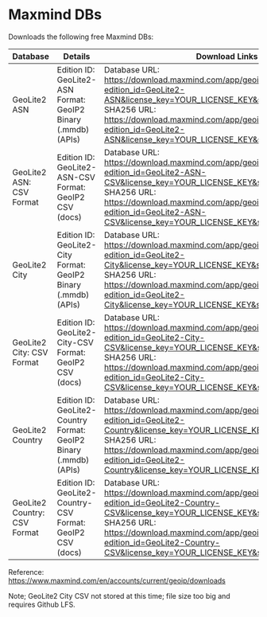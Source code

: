 # Maxmind DBs

Downloads the following free Maxmind DBs:

| Database | Details | Download Links |
| -------- | ------- | -------------- |
| GeoLite2 ASN | Edition ID:<br>GeoLite2-ASN<br>Format:<br>GeoIP2 Binary (.mmdb) (APIs) | Database URL:<br>https://download.maxmind.com/app/geoip_download?edition_id=GeoLite2-ASN&license_key=YOUR_LICENSE_KEY&suffix=tar.gz<br>SHA256 URL:<br>https://download.maxmind.com/app/geoip_download?edition_id=GeoLite2-ASN&license_key=YOUR_LICENSE_KEY&suffix=tar.gz.sha256 |
| GeoLite2 ASN: CSV Format | Edition ID:<br>GeoLite2-ASN-CSV<br>Format:<br>GeoIP2 CSV (docs) | Database URL:<br>https://download.maxmind.com/app/geoip_download?edition_id=GeoLite2-ASN-CSV&license_key=YOUR_LICENSE_KEY&suffix=zip<br>SHA256 URL:<br>https://download.maxmind.com/app/geoip_download?edition_id=GeoLite2-ASN-CSV&license_key=YOUR_LICENSE_KEY&suffix=zip.sha256 |
| GeoLite2 City | Edition ID:<br>GeoLite2-City<br>Format:<br>GeoIP2 Binary (.mmdb) (APIs) | Database URL:<br>https://download.maxmind.com/app/geoip_download?edition_id=GeoLite2-City&license_key=YOUR_LICENSE_KEY&suffix=tar.gz<br>SHA256 URL:<br>https://download.maxmind.com/app/geoip_download?edition_id=GeoLite2-City&license_key=YOUR_LICENSE_KEY&suffix=tar.gz.sha256 |
| GeoLite2 City: CSV Format | Edition ID:<br>GeoLite2-City-CSV<br>Format:<br>GeoIP2 CSV (docs) | Database URL:<br>https://download.maxmind.com/app/geoip_download?edition_id=GeoLite2-City-CSV&license_key=YOUR_LICENSE_KEY&suffix=zip<br>SHA256 URL:<br>https://download.maxmind.com/app/geoip_download?edition_id=GeoLite2-City-CSV&license_key=YOUR_LICENSE_KEY&suffix=zip.sha256 |
| GeoLite2 Country | Edition ID:<br>GeoLite2-Country<br>Format:<br>GeoIP2 Binary (.mmdb) (APIs) | Database URL:<br>https://download.maxmind.com/app/geoip_download?edition_id=GeoLite2-Country&license_key=YOUR_LICENSE_KEY&suffix=tar.gz<br>SHA256 URL:<br>https://download.maxmind.com/app/geoip_download?edition_id=GeoLite2-Country&license_key=YOUR_LICENSE_KEY&suffix=tar.gz.sha256 |
| GeoLite2 Country: CSV Format | Edition ID:<br>GeoLite2-Country-CSV<br>Format:<br>GeoIP2 CSV (docs) | Database URL:<br>https://download.maxmind.com/app/geoip_download?edition_id=GeoLite2-Country-CSV&license_key=YOUR_LICENSE_KEY&suffix=zip<br>SHA256 URL:<br>https://download.maxmind.com/app/geoip_download?edition_id=GeoLite2-Country-CSV&license_key=YOUR_LICENSE_KEY&suffix=zip.sha256 |

Reference: https://www.maxmind.com/en/accounts/current/geoip/downloads

Note; GeoLite2 City CSV not stored at this time; file size too big and requires Github LFS.